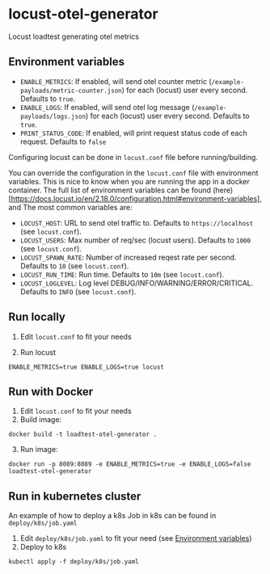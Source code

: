# locust-otel-generator
Locust loadtest generating otel metrics

## Environment variables
- `ENABLE_METRICS`: If enabled, will send otel counter metric (`/example-payloads/metric-counter.json`) for each (locust) user every second. Defaults to `true`.
- `ENABLE_LOGS`: If enabled, will send otel log message (`/example-payloads/logs.json`) for each (locust) user every second. Defaults to `true`.
- `PRINT_STATUS_CODE`: If enabled, will print request status code of each request. Defaults to `false`

Configuring locust can be done in `locust.conf` file before running/building.

You can override the configuration in the `locust.conf` file with environment variables. This is nice to know when you are running the app in a docker container. The full list of environment variables can be found (here)[https://docs.locust.io/en/2.18.0/configuration.html#environment-variables], and The most common variables are:
- `LOCUST_HOST`: URL to send otel traffic to. Defaults to `https://localhost` (see `locust.conf`).
- `LOCUST_USERS`: Max number of req/sec (locust users). Defaults to `1000` (see `locust.conf`).
- `LOCUST_SPAWN_RATE`: Number of increased reqest rate per second. Defaults to `10` (see `locust.conf`).
- `LOCUST_RUN_TIME`: Run time. Defaults to `10m` (see `locust.conf`).
- `LOCUST_LOGLEVEL`: Log level DEBUG/INFO/WARNING/ERROR/CRITICAL. Defaults to `INFO` (see `locust.conf`).


## Run locally
1. Edit `locust.conf` to fit your needs

2. Run locust
```
ENABLE_METRICS=true ENABLE_LOGS=true locust
```

## Run with Docker
1. Edit `locust.conf` to fit your needs
2. Build image:
```
docker build -t loadtest-otel-generator .
```
3. Run image:
```
docker run -p 8089:8089 -e ENABLE_METRICS=true -e ENABLE_LOGS=false loadtest-otel-generator
```

## Run in kubernetes cluster
An example of how to deploy a k8s Job in k8s can be found in `deploy/k8s/job.yaml`
1. Edit `deploy/k8s/job.yaml` to fit your need (see [Environment variables](#environment-variables))
2. Deploy to k8s
```
kubectl apply -f deploy/k8s/job.yaml
```